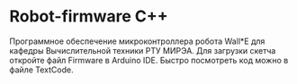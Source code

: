 # Robot-firmware С++

Программное обеспечение микроконтроллера робота Wall*E для кафедры Вычислительной техники РТУ МИРЭА.
Для загрузки скетча откройте файл Firmware <version> в Arduino IDE.
Быстро посмотреть код можно в файле TextCode.

